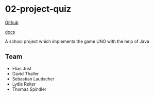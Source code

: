 # 02-project-quiz

[Github](https://github.com/2122-3bhitm-itp/02-quiz)

[docs](https://2122-3bhitm-itp.github.io/02-quiz/asciidocs/)

A school project which implements the game UNO with the help of Java

## Team

* Elias Just
* David Thaller
* Sebastian Lautischer
* Lydia Reiter
* Thomas Spindler
